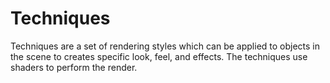 # Techniques

Techniques are a set of rendering styles which can be applied to objects in the
scene to creates specific look, feel, and effects. The techniques use shaders
to perform the render.

